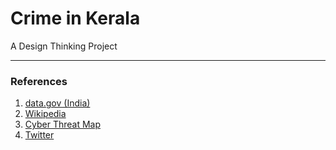 # Crime in Kerala
A Design Thinking Project


---  

### References  

1. [data.gov (India)](https://data.gov.in/search?title=crime%20in%20kerala)  
2. [Wikipedia](https://en.wikipedia.org/wiki/List_of_states_and_union_territories_of_India_by_crime_rate)  
3. [Cyber Threat Map](https://threatmap.checkpoint.com/)  
4. [Twitter](uniqueCols)  
